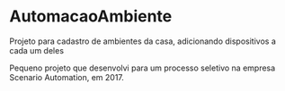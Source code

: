 # AutomacaoAmbiente
Projeto para cadastro de ambientes da casa, adicionando dispositivos a cada um deles

Pequeno projeto que desenvolvi para um processo seletivo na empresa Scenario Automation, em 2017.
